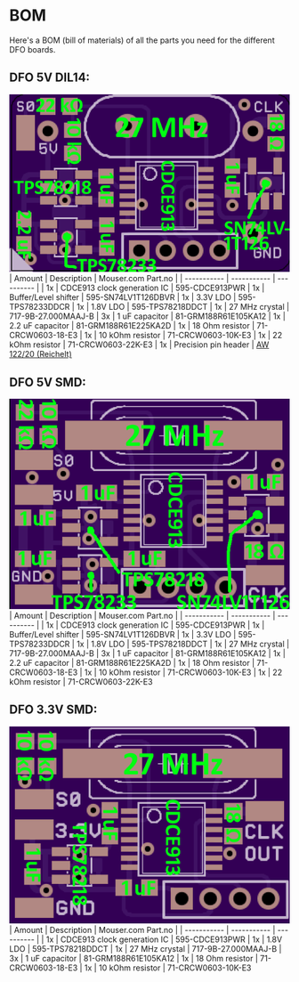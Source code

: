 # BOM

Here's a BOM (bill of materials) of all the parts you need for the different DFO boards. 

## DFO 5V DIL14:
![DIL14](../images/BOM_DFO_5V_DIL14.png)
| Amount | Description | Mouser.com Part.no |
| ----------- | ----------- | ---------- |
| 1x |          CDCE913 clock generation IC     | 595-CDCE913PWR
| 1x |          Buffer/Level shifter		    | 595-SN74LV1T126DBVR
| 1x | 	        3.3V LDO		                | 595-TPS78233DDCR
| 1x | 	        1.8V LDO		                | 595-TPS78218DDCT
| 1x | 	        27 MHz crystal	                | 717-9B-27.000MAAJ-B
| 3x | 	        1 uF capacitor	                | 81-GRM188R61E105KA12
| 1x | 	        2.2 uF capacitor	            | 81-GRM188R61E225KA2D
| 1x | 	        18 Ohm resistor	                | 71-CRCW0603-18-E3
| 1x | 	        10 kOhm resistor	            | 71-CRCW0603-10K-E3
| 1x | 	        22 kOhm resistor	            | 71-CRCW0603-22K-E3
| 1x | 	        Precision pin header		    | [AW 122/20 (Reichelt)](http://www.reichelt.de/Sockets-IC/AW-122-20/3/index.html?ACTION=3&GROUPID=3215&ARTICLE=4426&OFFSET=500&WKID=0&)

## DFO 5V SMD:
![5VSMD](../images/BOM_DFO_5V_SMD.png)
| Amount | Description | Mouser.com Part.no |
| ----------- | ----------- | ---------- |
| 1x |          CDCE913 clock generation IC         | 595-CDCE913PWR
| 1x |          Buffer/Level shifter		        | 595-SN74LV1T126DBVR
| 1x | 	        3.3V LDO		                    | 595-TPS78233DDCR
| 1x | 	        1.8V LDO		                    | 595-TPS78218DDCT
| 1x | 	        27 MHz crystal	                    | 717-9B-27.000MAAJ-B
| 3x | 	        1 uF capacitor	                    | 81-GRM188R61E105KA12
| 1x | 	        2.2 uF capacitor	                | 81-GRM188R61E225KA2D
| 1x | 	        18 Ohm resistor	                    | 71-CRCW0603-18-E3
| 1x | 	        10 kOhm resistor	                | 71-CRCW0603-10K-E3
| 1x | 	        22 kOhm resistor	                | 71-CRCW0603-22K-E3

## DFO 3.3V SMD:
![5VSMD](../images/BOM_DFO_3.3V_SMD.png)
| Amount | Description | Mouser.com Part.no |
| ----------- | ----------- | ---------- |
| 1x |          CDCE913 clock generation IC     | 595-CDCE913PWR
| 1x | 	        1.8V LDO		                | 595-TPS78218DDCT
| 1x | 	        27 MHz crystal	                | 717-9B-27.000MAAJ-B
| 3x | 	        1 uF capacitor	                | 81-GRM188R61E105KA12
| 1x | 	        18 Ohm resistor	                | 71-CRCW0603-18-E3
| 1x | 	        10 kOhm resistor	            | 71-CRCW0603-10K-E3